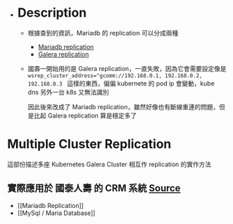 - # Description
	- 根據查到的資訊，Mariadb 的 replication 可以分成兩種
		- [Mariadb replication](https://mariadb.com/kb/en/using-mariadb-replication-with-mariadb-galera-cluster/)
		- [Galera replication](https://galeracluster.com/library/training/tutorials/wsrep-configuration.html)
	- 國壽一開始用的是 Galera replication，一直失敗，因為它會需要設定像是 `wsrep_cluster_address="gcomm://192.168.0.1, 192.168.0.2, 192.168.0.3 ` 
	  這樣的東西，偏偏 kubernete 的 pod ip 會變動，kube dns 另外一台 k8s 又無法識別   
	  
	  因此後來改成了 Mariadb replication，雖然好像也有斷線重連的問題，但是比起 Galera replication 算是穩定多了
# Multiple Cluster Replication
這部份描述多座 Kubernetes Galera Cluster 相互作 replication 的實作方法

實際應用於 國泰人壽 的 CRM 系統
[Source](https://gitlab.com/geminiopencloud/engineering/gateway/api_gateway/-/tree/develop/deployment/k8s-mariadb-cluster)
-
- [[Mariadb Replication]]
- [[MySql / Maria Database]]